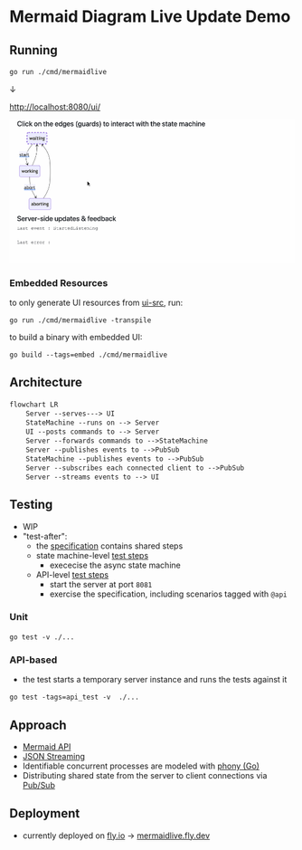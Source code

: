 # Mermaid Diagram Live Update Demo

## Running

```bash
go run ./cmd/mermaidlive
```

&darr;

[http://localhost:8080/ui/](http://localhost:8080/ui/)

![screencast](./docs/img/live_state.gif)

### Embedded Resources

to only generate UI resources from [ui-src](./ui-src), run:

```shell
go run ./cmd/mermaidlive -transpile
```

to build a binary with embedded UI:

```shell
go build --tags=embed ./cmd/mermaidlive
```

## Architecture

```mermaid
flowchart LR
    Server --serves---> UI
    StateMachine --runs on --> Server
    UI --posts commands to --> Server
    Server --forwards commands to -->StateMachine
    Server --publishes events to -->PubSub
    StateMachine --publishes events to -->PubSub
    Server --subscribes each connected client to -->PubSub
    Server --streams events to --> UI
```

## Testing

- WIP
- "test-after":
  - the [specification](./features/) contains shared steps
  - state machine-level [test steps](./unit_steps_test.go)
    - exececise the async state machine
  - API-level [test steps](./api_steps_test.go)
    - start the server at port `8081`
    - exercise the specification, including scenarios tagged with `@api`

### Unit

```shell
go test -v ./...
```

### API-based

- the test starts a temporary server instance and runs the tests against it

```shell
go test -tags=api_test -v  ./...
```

## Approach

- [Mermaid API](https://mermaid.js.org/config/setup/modules/mermaidAPI.html)
- [JSON Streaming](https://en.wikipedia.org/wiki/JSON_streaming)
- Identifiable concurrent processes are modeled with [phony (Go)](https://github.com/Arceliar/phony)
- Distributing shared state from the server to client connections via [Pub/Sub](https://github.com/cskr/pubsub)

## Deployment

- currently deployed on [fly.io](https://fly.io/) &rarr; [mermaidlive.fly.dev](https://mermaidlive.fly.dev/)
